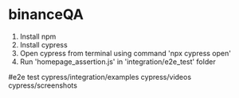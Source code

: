 # binanceQA

1. Install npm
2. Install cypress
3. Open cypress from terminal using command 'npx cypress open'
4. Run 'homepage_assertion.js' in 'integration/e2e_test' folder

#e2e test
cypress/integration/examples
cypress/videos
cypress/screenshots
